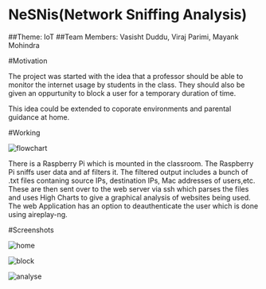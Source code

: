 # NeSNis(Network Sniffing Analysis)

##Theme: IoT
##Team Members: Vasisht Duddu, Viraj Parimi, Mayank Mohindra

#Motivation

The project was started with the idea that a professor should be able to monitor the internet usage by students in the class.
They should also be given an oppurtunity to block a user for a temporary duration of time.

This idea could be extended to coporate environments and parental guidance at home.

#Working

![flowchart](https://cloud.githubusercontent.com/assets/20644368/17896754/5f472e10-696f-11e6-8e78-2c1e3550f738.png)

There is a Raspberry Pi which is mounted in the classroom. The Raspberry Pi sniffs user data and af filters it. The filtered output includes a bunch of .txt files contaning source IPs, destination IPs, Mac addresses of users,etc. These are then sent over to the web server via ssh which parses the files and uses High Charts to give a graphical analysis of websites being used. The web Application has an option to deauthenticate the user which is done using aireplay-ng.


#Screenshots

![home](https://cloud.githubusercontent.com/assets/20644368/20439799/54fcc2c2-ade3-11e6-8fc6-62fb19076c36.png)



![block](https://cloud.githubusercontent.com/assets/20644368/20439805/5bae9d66-ade3-11e6-82cb-a0a195348dc4.png)



![analyse](https://cloud.githubusercontent.com/assets/20644368/20439810/600d15ae-ade3-11e6-8b12-c52a985165c8.png)
